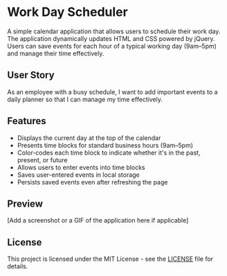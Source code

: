 # Work Day Scheduler

A simple calendar application that allows users to schedule their work day. The application dynamically updates HTML and CSS powered by jQuery. Users can save events for each hour of a typical working day (9am–5pm) and manage their time effectively.

## User Story

As an employee with a busy schedule, I want to add important events to a daily planner so that I can manage my time effectively.

## Features

- Displays the current day at the top of the calendar
- Presents time blocks for standard business hours (9am–5pm)
- Color-codes each time block to indicate whether it's in the past, present, or future
- Allows users to enter events into time blocks
- Saves user-entered events in local storage
- Persists saved events even after refreshing the page

## Preview

[Add a screenshot or a GIF of the application here if applicable]

## License

This project is licensed under the MIT License - see the [LICENSE](LICENSE) file for details.
